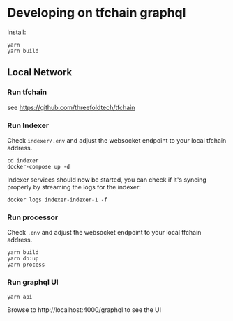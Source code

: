 # Developing on tfchain graphql

Install: 

```
yarn
yarn build
```

## Local Network

### Run tfchain 

see https://github.com/threefoldtech/tfchain

### Run Indexer

Check `indexer/.env` and adjust the websocket endpoint to your local tfchain address.

```
cd indexer
docker-compose up -d
```

Indexer services should now be started, you can check if it's syncing properly by streaming the logs for the indexer:

```
docker logs indexer-indexer-1 -f
```

### Run processor

Check `.env` and adjust the websocket endpoint to your local tfchain address.

```
yarn build
yarn db:up
yarn process
```

### Run graphql UI

```
yarn api
```

Browse to http://localhost:4000/graphql to see the UI